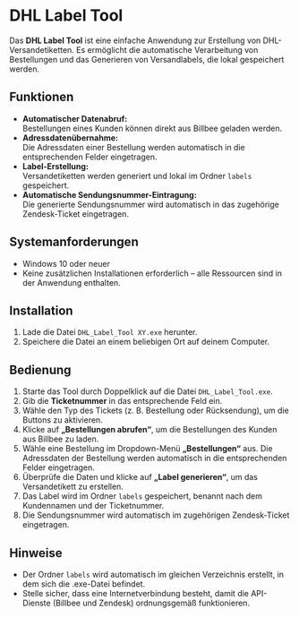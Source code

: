 # DHL Label Tool

Das **DHL Label Tool** ist eine einfache Anwendung zur Erstellung von DHL-Versandetiketten. Es ermöglicht die automatische Verarbeitung von Bestellungen und das Generieren von Versandlabels, die lokal gespeichert werden.

## Funktionen

- **Automatischer Datenabruf:**  
  Bestellungen eines Kunden können direkt aus Billbee geladen werden.
- **Adressdatenübernahme:**  
  Die Adressdaten einer Bestellung werden automatisch in die entsprechenden Felder eingetragen.
- **Label-Erstellung:**  
  Versandetiketten werden generiert und lokal im Ordner `labels` gespeichert.
- **Automatische Sendungsnummer-Eintragung:**  
  Die generierte Sendungsnummer wird automatisch in das zugehörige Zendesk-Ticket eingetragen.

## Systemanforderungen

- Windows 10 oder neuer
- Keine zusätzlichen Installationen erforderlich – alle Ressourcen sind in der Anwendung enthalten.

## Installation

1. Lade die Datei `DHL_Label_Tool XY.exe` herunter.
2. Speichere die Datei an einem beliebigen Ort auf deinem Computer.

## Bedienung

1. Starte das Tool durch Doppelklick auf die Datei `DHL_Label_Tool.exe`.
2. Gib die **Ticketnummer** in das entsprechende Feld ein.
3. Wähle den Typ des Tickets (z. B. Bestellung oder Rücksendung), um die Buttons zu aktivieren.
4. Klicke auf **„Bestellungen abrufen“**, um die Bestellungen des Kunden aus Billbee zu laden.
5. Wähle eine Bestellung im Dropdown-Menü **„Bestellungen“** aus. Die Adressdaten der Bestellung werden automatisch in die entsprechenden Felder eingetragen.
6. Überprüfe die Daten und klicke auf **„Label generieren“**, um das Versandetikett zu erstellen.
7. Das Label wird im Ordner `labels` gespeichert, benannt nach dem Kundennamen und der Ticketnummer.
8. Die Sendungsnummer wird automatisch im zugehörigen Zendesk-Ticket eingetragen.

## Hinweise

- Der Ordner `labels` wird automatisch im gleichen Verzeichnis erstellt, in dem sich die .exe-Datei befindet.
- Stelle sicher, dass eine Internetverbindung besteht, damit die API-Dienste (Billbee und Zendesk) ordnungsgemäß funktionieren.
